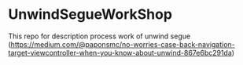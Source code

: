 # UnwindSegueWorkShop
This repo for description process work of unwind segue (https://medium.com/@paponsmc/no-worries-case-back-navigation-target-viewcontroller-when-you-know-about-unwind-867e6bc291da)
